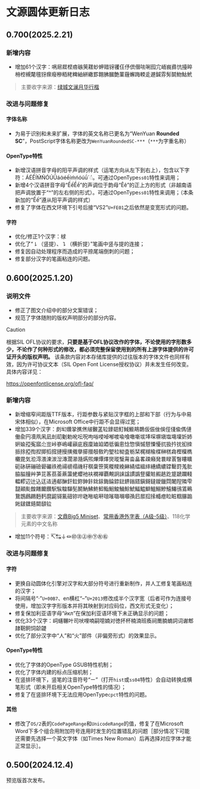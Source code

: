 # 文源圆体更新日志
## 0.700(2025.2.21)
### 新增内容
- 增加61个汉字：㖞㞎㞞㭴㾦䃚䇲䎬䖢䖬䜺䥺䦆仼伃倶僣呿唎囮宂峏峩彞忼擡晬枏椌槻氂氊犽瘝癈穇粨粩粺紬絣繖罫翺胇膕艶菫薶蠏踇輭辵遯鍼雰髣鬬魩鮕鮘<br>
> 主要收字来源：[绿城文澜月华行楷](https://www.maoken.com/eyes/limitfree/24765.html)
### 改进与问题修复
#### 字体名称
- 为易于识别和未来扩展，字体的英文名称已更名为“WenYuan **Rounded SC**”，PostScript字体名称更改为`WenYuanRoundedSC-***`（`***`为字重名称）
#### OpenType特性
- 新增汉语拼音字母的阳平声调的样式（运笔方向从左下到右上），包含以下字符：ÁÉẾÍḾŃÓÚǗáάéếíḿńóúǘ´◌́。可通过OpenType`ss01`特性来调用；
- 新增4个汉语拼音字母“ẾếỀề”的声调位于韵母“Êê”的正上方的形式（非越南语把声调放置于“^”的左右侧的形式）。可通过OpenType`ss01`特性来调用；（本条新加的“Ếế”遵从阳平声调的样式）
- 修复了字体在西文环境下引号后接“VS2”`U+FE01`之后依然是变宽形式的问题。
#### 字符
- 优化/修正1个汉字：梂
- 优化了“㇙（竖提）、㇊（横折提）”笔画中竖与提的连接；
- 修复因自动处理程序而造成的平捺尾端倒刺的问题；
- 修复部分汉字的笔画粘连的问题。
## 0.600(2025.1.20)
### 说明文件
- 修正了图文介绍中的部分文案错误；
- 规范了字体随附的版权声明部分的部分内容。

> [!CAUTION]
>
> 根据SIL OFL协议的要求，**只要是基于OFL协议改作的字体，不论使用的字形数多少，不论作了何种形式的修改，都必须完整保留使用到的所有上游字体提供的许可证开头的版权声明。** 该条款内容对本存储库提供的过往版本的字体文件也同样有效，因为许可协议文本（SIL Open Font License授权协议）并未发生任何改变。具体内容详见：
>
> https://openfontlicense.org/ofl-faq/
### 新增内容
- 新增缩窄间距版TTF版本，行距参数与紧贴汉字框的上部和下部（行为与中易宋体相似），在Microsoft Office中行距不会显得过宽；
- 增加339个汉字：㓟㘭㜺㧬㩗㷛㿭㿺䓝䢂䥑䦉䰳䱛䲗䳍䴉仮侲侳俁俓俴偸傌僆働兪円凟凧凩凪刦刧劖勅吪呍呪呴唂唚啅喐喥喩喰噉噺坺埲堔塀塡塩塲壈妡姉姸婾孲寃寙尐岦峠嵾嶋巏巓庛廐廩廸廹廼彽徧悤惗惣愼慽憇憟懮扤扱扲抌抝拺挀捈掗揈揑揤搯搲摙摱撗撠擧擳擸攲敎旳朢柆柪査栃栞梶楜楡楳榊榚樖樫檁檇欟毘気涖淂渨湅湠湼漙濶瀄瀡焫煕熚燂燡爕瑽瑿甮畓畠畧疎癪発睘睩瞏瞖瞜矌砈砯硏磞礆礐礹祑祪禓禠禢禨秄稘稾笹筴糉糭絻綝綪緼縕繂繐繑繷罉罊罸羗肶脇膉膧艸芛苝茖茘菳薡蘯蛯蠳衪衭襉襌覇覥詗誺諡謴譌豋貛賍赮趒趷跾蹏躝輚輼轇辺辻込迋迼遖郩醂釬鉝鉨鉮鉲鉳銾鋂錀錼鍅鎅鎓鎝鎭鎶鐽鑀鑞閰闍隉隣雫靆顚颩餭饍饝饡駅騃騜驒髧鬭魶鮄鮗鮣鮨鮰鮻鯒鯮鯱鰏鰛鰤鰮鰯鰺鱚鱰鴴鵀鵐鵞鵾鷉鸊麪麫麿鼦鿔鿫鿬鿭鿽𠱁𠵱𠶧𠹶𠺘𠻘𡀔𡃶𡅅𡥼𡰪𡲢𢫏𢱢𣚺𤺧𥅈𥅾𥹉𦢊𨃩𨧀𨨏𨭆𨭎𨶙𩓥𫟷<br>
> 主要收字来源：[文鼎Big5 Miniset](https://ifontcloud.com/index/newknowledge_detail.jsp?id=126)、[常用香港外字表（A级-5级）](https://github.com/ichitenfont/suppchara)、118化学元素的中文名称
- 增加11个符号：↸↹⏚⏛㊞㊟㊤㊥㊦㊧㊨
### 改进与问题修复
#### 字符
- 更换自动圆体化引擎对汉字和大部分符号进行重新制作，并人工修复笔画粘连的汉字；
- 将间隔号“·”`U+00B7`、en横杠“–”`U+2013`修改成半个汉字宽（后者可作为连接号使用，增加汉字字形版本并将其映射到对应码位，西文形式无变化）；
- 修复保加利亚语字母“<span lang="bg">йкл</span>”在保加利亚语环境下未正确显示的问题；
- 优化33个汉字：㟃䘆冁叶司吠哩喃嗣噁婻对徳抔杯楠湳班瘓祠罱腩蝻詞词谳郫隷靭飼饲𬹼𬺓
- 优化了部分汉字中“人”和“火”部件（非偏旁形式）的效果显示。
#### OpenType特性
- 优化了字体的OpenType GSUB特性机制；
- 优化了字体内建的标点压缩机制；
- 在竖排环境下，竖笔的注音符号“ㄧ”（打开`hist`或`ss04`特性）会自动转换成横笔形式（即未开启相关OpenType特性的情况）；
- 修复了在竖排环境下无法应用OpenType`cpct`特性的问题。
#### 其他
- 修改了`OS/2`表的`CodePageRange`和`UnicodeRange`的值，修复了在Microsoft Word下多个组合用附加符号连用时发生的位置错乱的问题［部分情况下可能还需要先选择一个英文字体（如Times New Roman）后再选择对应字体才能正常显示］。
## 0.500(2024.12.4)
预览版首次发布。